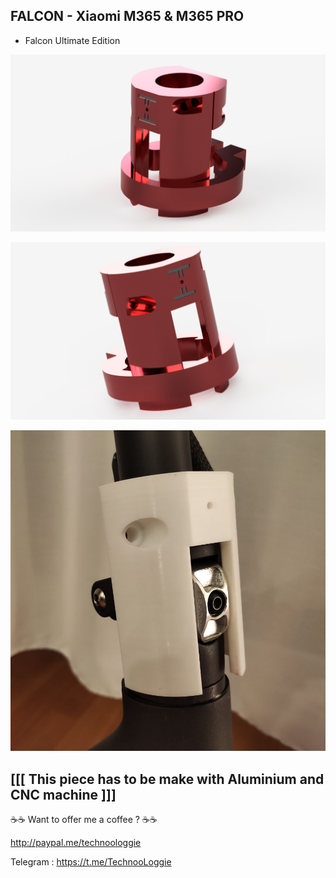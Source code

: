## FALCON - Xiaomi M365 & M365 PRO

- Falcon Ultimate Edition

![Falcon Ultimate Edition](../../images/falcon/00.png)

![Falcon Ultimate Edition](images/falcon/01.png)

![Falcon Prototype Printed](images/falcon/IMG_20200107_213055.jpg)


## [[[ This piece has to be make with Aluminium and CNC machine ]]]

☕☕ Want to offer me a coffee ? ☕☕

http://paypal.me/technoologgie

Telegram : https://t.me/TechnooLoggie
